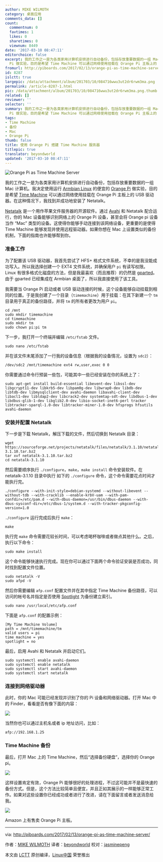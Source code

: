 ```yaml
---
author: MIKE WILMOTH
category: 桌面应用
comments_data: []
count:
  commentnum: 0
  favtimes: 1
  likes: 0
  sharetimes: 0
  viewnum: 8449
date: '2017-03-10 08:47:11'
editorchoice: false
excerpt: 我的工作之一是为各类家用计算机安排进行自动备份，包括存放重要数据的一组 Mac 计算机。我决定使用运行 Armbian Linux 的便宜的 Orange
  Pi 做实验，目的是希望 Time Machine 可以通过网络使用挂载在 Orange Pi 主板上的 USB 驱动器。在这种情况下，我找到并成功地安装了 Netatalk。
fromurl: http://piboards.com/2017/02/13/orange-pi-as-time-machine-server/
id: 8287
islctt: true
largepic: /data/attachment/album/201703/10/084716wwu3ut2dr6rwm3ma.png
permalink: /article-8287-1.html
pic: /data/attachment/album/201703/10/084716wwu3ut2dr6rwm3ma.png.thumb.jpg
related: []
reviewer: ''
selector: ''
summary: 我的工作之一是为各类家用计算机安排进行自动备份，包括存放重要数据的一组 Mac 计算机。我决定使用运行 Armbian Linux 的便宜的 Orange
  Pi 做实验，目的是希望 Time Machine 可以通过网络使用挂载在 Orange Pi 主板上的 USB 驱动器。在这种情况下，我找到并成功地安装了 Netatalk。
tags:
- Time Machine
- 备份
- Mac
- Orange Pi
thumb: false
title: 使用 Orange Pi 搭建 Time Machine 服务器
titlepic: true
translator: beyondworld
updated: '2017-03-10 08:47:11'
---
```


![Orange Pi as Time Machine Server](/data/attachment/album/201703/10/084716wwu3ut2dr6rwm3ma.png)


我的工作之一是为各类家用计算机安排进行自动备份，包括存放重要数据的一组 Mac 计算机。我决定使用运行 [Armbian Linux](https://www.armbian.com/) 的便宜的 [Orange Pi](https://www.amazon.com/gp/product/B018W6OTIM/ref=as_li_tl?ie=UTF8&tag=piboards-20&camp=1789&creative=9325&linkCode=as2&creativeASIN=B018W6OTIM&linkId=08bd6573c99ddb8a79746c8590776c39) 做实验，目的是希望 [Time Machine](https://support.apple.com/kb/PH25710?locale=en_US) 可以通过网络使用挂载在 Orange Pi 主板上的 USB 驱动器。在这种情况下，我找到并成功地安装了 Netatalk。


[Netatalk](http://netatalk.sourceforge.net/) 是一个用作苹果文件服务器的开源软件。通过 [Avahi](https://en.wikipedia.org/wiki/Avahi_(software)) 和 Netatalk 配合运行，你的 Mac 设备能够识别网络上的 Orange Pi 设备，甚至会将 Orange pi 设备当作 “Mac” 类型的设备。这使得你能够手动连接到该网络设备，更重要的是使得 Time Machine 能够发现并使用远程驱动器。如果你想在 Mac 上设置类似的备份机制，下面的指南也许能够帮到你。


### 准备工作


为了配置该 USB 驱动器，我首先尝试了 HFS+ 格式文件系统，不幸的是我没能成功写入。所以我选择创建一个 EXT4 文件系统，并确保用户 `pi` 有读写权限。Linux 有很多格式化磁盘的方法，但是我最喜欢（而且推荐）的仍然是 [gparted](http://gparted.org/)。由于 gparted 已经集成在 Armbian 桌面了，所以我直接使用了该工具。


我需要当 Orange Pi 启动或者 USB 驱动连接的时候，这个设备能够自动挂载到相同的位置。于是我创建了一个目录（`timemachine`）用于挂载：在其下新建一个 `tm` 目录用于真正的备份路径，并将 `tm` 的所有者更改为用户 `pi`。



```
cd /mnt
sudo mkdir timemachine
cd timemachine
sudo mkdir tm
sudo chown pi:pi tm

```

下一步，我打开一个终端并编辑 `/etc/fstab` 文件。



```
sudo nano /etc/fstab

```

并在该文件末尾添加了一行我的设备信息（根据我的设备情况，设置为 `sdc2`）：



```
/dev/sdc2 /mnt/timemachine ext4 rw,user,exec 0 0

```

你需要通过命令行预装一些包，可能其中一些已经安装在你的系统上了：



```
sudo apt-get install build-essential libevent-dev libssl-dev libgcrypt11-dev libkrb5-dev libpam0g-dev libwrap0-dev libdb-dev libtdb-dev libmysqlclient-dev avahi-daemon libavahi-client-dev libacl1-dev libldap2-dev libcrack2-dev systemtap-sdt-dev libdbus-1-dev libdbus-glib-1-dev libglib2.0-dev libio-socket-inet6-perl tracker libtracker-sparql-1.0-dev libtracker-miner-1.0-dev hfsprogs hfsutils avahi-daemon

```

### 安装并配置 Netatalk


下一步是下载 Netatalk，解压下载的文件，然后切换到 Netatalk 目录：



```
wget https://sourceforge.net/projects/netatalk/files/netatalk/3.1.10/netatalk-3.1.10.tar.bz2
tar xvf netatalk-3.1.10.tar.bz2
cd netatalk-3.1.10

```

然后需要顺序执行 `./configure`，`make`，`make install` 命令安装软件。在 netatalk-3.1.10 目录中执行 如下的 `./configure` 命令，这个命令需要花点时间才能执行完。



```
./configure --with-init-style=debian-systemd --without-libevent --without-tdb --with-cracklib --enable-krbV-uam --with-pam-confdir=/etc/pam.d --with-dbus-daemon=/usr/bin/dbus-daemon --with-dbus-sysconf-dir=/etc/dbus-1/system.d --with-tracker-pkgconfig-version=1.0

```

`./configure` 运行完成后执行 `make`：



```
make

```

执行完 `make` 命令需要花较长时间，可以考虑喝杯咖啡或者做点其他什么。之后，执行以下命令：



```
sudo make install

```

这个命令能够快速执行完成。现在你可以通过下面两个命令验证安装是否成功，同时找到配置文件位置。



```
sudo netatalk -V
sudo afpd -V

```

然后你需要编辑 `afp.conf` 配置文件并在其中指定 Time Machine 备份路径，可以访问的帐号名并指定是否使用 [Spotlight](https://support.apple.com/en-us/HT204014) 为备份建立索引。



```
sudo nano /usr/local/etc/afp.conf

```

下面是 `afp.conf` 的配置示例：



```
[My Time Machine Volume]
path = /mnt/timemachine/tm
valid users = pi
time machine = yes
spotlight = no

```

最后，启用 Avahi 和 Netatalk 并启动它们。



```
sudo systemctl enable avahi-daemon
sudo systemctl enable netatalk
sudo systemctl start avahi-daemon
sudo systemctl start netatalk

```

### 连接到网络驱动器


此时，你的 Mac 可能已经发现并识别了你的 Pi 设备和网络驱动器。打开 Mac 中的 Finder，看看是否有像下面的内容：


![](/data/attachment/album/201703/10/084720kck61gjl7dzm1k9k.png)


当然你也可以通过主机名或者 ip 地址访问，比如：



```
afp://192.168.1.25

```

### Time Machine 备份


最后，打开 Mac 上的 Time Machine，然后“选择备份硬盘”，选择你的 Orange pi。


![](/data/attachment/album/201703/10/084858p4haaly4hz3y3yan.png)


这样设置肯定有效，Orange Pi 能够很好的处理进程，不过这可能并不是最快速的备份方式。但是，这个方法比较简单且便宜，并且正如其展示的一样能够正常工作。如果对这些设置你已经成功或者进行了改进，请在下面留言或者发送消息给我。


![](/data/attachment/album/201703/10/084903go1hzmcqvsm5jvvc.png)


Amazon 上有售卖 Orange Pi 主板。




---


via: <http://piboards.com/2017/02/13/orange-pi-as-time-machine-server/>


作者：[MIKE WILMOTH](http://piboards.com/author/piguy/) 译者：[beyondworld](https://github.com/beyondworld) 校对：[jasminepeng](https://github.com/jasminepeng)


本文由 [LCTT](https://github.com/LCTT/TranslateProject) 原创编译，[Linux中国](https://linux.cn/) 荣誉推出